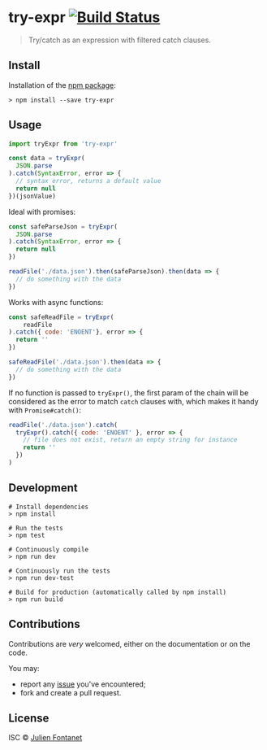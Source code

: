 # try-expr [![Build Status](https://travis-ci.org/JsCommunity/try-expr.png?branch=master)](https://travis-ci.org/JsCommunity/try-expr)

> Try/catch as an expression with filtered catch clauses.

## Install

Installation of the [npm package](https://npmjs.org/package/try-expr):

```
> npm install --save try-expr
```

## Usage

```js
import tryExpr from 'try-expr'

const data = tryExpr(
  JSON.parse
).catch(SyntaxError, error => {
  // syntax error, returns a default value
  return null
})(jsonValue)
```

Ideal with promises:

```js
const safeParseJson = tryExpr(
  JSON.parse
).catch(SyntaxError, error => {
  return null
})

readFile('./data.json').then(safeParseJson).then(data => {
  // do something with the data
})
```

Works with async functions:

```js
const safeReadFile = tryExpr(
    readFile
).catch({ code: 'ENOENT'}, error => {
  return ''
})

safeReadFile('./data.json').then(data => {
  // do something with the data
})
```

If no function is passed to `tryExpr()`, the first param of the chain will be considered as the error to match `catch` clauses with, which makes it handy with `Promise#catch()`:

```js
readFile('./data.json').catch(
  tryExpr().catch({ code: 'ENOENT' }, error => {
    // file does not exist, return an empty string for instance
    return ''
  })
)
```

## Development

```
# Install dependencies
> npm install

# Run the tests
> npm test

# Continuously compile
> npm run dev

# Continuously run the tests
> npm run dev-test

# Build for production (automatically called by npm install)
> npm run build
```

## Contributions

Contributions are *very* welcomed, either on the documentation or on
the code.

You may:

- report any [issue](https://github.com/JsCommunity/try-expr/issues)
  you've encountered;
- fork and create a pull request.

## License

ISC © [Julien Fontanet](https://github.com/julien-f)
